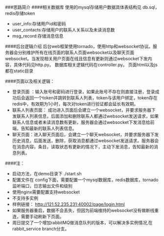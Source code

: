 ###思路简介
####相关数据库
使用的mysql存储用户数据具体表结构见 db.sql，redis存储token
* user_info:存储用户id和密码
* user_contacts:存储用户的联系人关系以及未读消息数
* msg_record:存储消息信息

####后台逻辑介绍
后台web框架使用tornado，使用http和websocket协议。服务器会分别维护所有在线页面的联系人页面websocket以及聊天页面websocket。当发现相关用户页面在线且信息有更新则通过websocket下发内容，具体代码见http.py。
数据库相关逻辑代码在controller.py。
页面html以及js都在static目录

####页面以及相关逻辑：
* 登录页面 ：输入账号和密码进行登录，如果此账号不存在则直接注册，登录成功后会返回一个token并跳转到联系人列表，token与该用户绑定，token存在redis中，有效期为1小时，每次对token进行验证都会延长有效期。
* 联系人列表页面：  成功进入页面后会建立一个websocket，并要求服务器下发联系人列表信息，后面添加和删除联系人都通过websocket发送请求，如果联系人信息或者未读消息数有更新，服务器会通过websocket下发消息给前端，告知最新的联系人列表信息。
* 聊天页面：进入聊天页面后，会建立一个聊天websocket，并要求服务器下发历史消息，后面发送，删除，获取消息都通过websocket发送请求。服务器会在消息内容，条目，读取状态有更新的情况下，主动下发消息，告知最新的消息列表。

####注：
* 启动方法，在demo目录下 ./start.sh
* 配置文件在 config下面，需要配置一个mysql数据库，redis数据库，tornado监听端口，日志输出文件和级别
* 使用nginx需要配置支持websocket
* 不支持多实例
* 样例链接： http://121.52.235.231:40002/page/login.html
* 如果服务器重启，数据不会丢失，但因为前端维持的websocket没有做断线重连，需要手动刷新下页面。
* 周日提交了一个增加rabbitMQ做消息队列的版本，可以解决多实例情况,在 rabbit_service branch分支。

